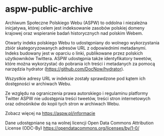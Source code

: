 # aspw-public-archive

Archiwum Społeczne Polskiego Webu (ASPW) to oddolna i niezależna inicjatywa, której celem jest indeksowanie zasobów polskiej domeny krajowej oraz wspieranie badań historycznych nad polskim Webem.

Otwarty indeks polskiego Webu to udostępniany do wolnego wykorzystania zbiór skategoryzowanych adresów URL z odpowiednimi metadanymi. Indeks budowany jest w oparciu o linki, publikowane przez polskich użytkowników Twittera. ASPW udostępnia także identyfikatory tweetów, które można wykorzystać do pobrania ich treści i metadanych za pomocą narzędzia hydrator (https://github.com/DocNow/hydrator).

Wszystkie adresy URL w indeksie zostały sprawdzone pod kątem ich dostępności w archiwach Webu.

Ze względu na ograniczenia prawa autorskiego i regulaminu platformy Twitter ASPW nie udostępnia treści tweetów, treści stron internetowych oraz odnośników do kopii tych stron w archiwach Webu.

Zobacz więcej na https://aspw.pl/informacje

Dane udostępniane są na wolnej licencji Open Data Commons Attribution License (ODC-By)  https://opendatacommons.org/licenses/by/1-0/
